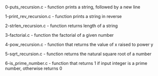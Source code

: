 0-puts_recursion.c - function prints a string, followed by a new line

1-print_rev_recursion.c - function prints a string in reverse

2-strlen_recursion.c - function returns length of a string

3-factorial.c - function the factorial of a given number

4-pow_recursion.c - function that returns the value of x raised to power y

5-sqrt_recursion.c - function returns the natural square root of a number

6-is_prime_number.c - function that returns 1 if input integer is a prime number, otherwise returns 0
